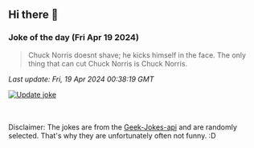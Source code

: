 ## Hi there 👋

### Joke of the day (Fri Apr 19 2024)
<!-- joke -->
>Chuck Norris doesnt shave; he kicks himself in the face. The only thing that can cut Chuck Norris is Chuck Norris.
<!-- /joke -->

*Last update: Fri, 19 Apr 2024 00:38:19 GMT*

[![Update joke](https://github.com/nclskfm/nclskfm/actions/workflows/joke.yml/badge.svg)](https://github.com/nclskfm/nclskfm/actions/workflows/joke.yml)

<br><br>
Disclaimer: The jokes are from the [Geek-Jokes-api](https://github.com/sameerkumar18/geek-joke-api) and are randomly selected. That's why they are unfortunately often not funny. :D
